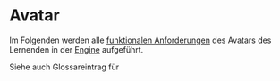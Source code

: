 # Avatar

Im Folgenden werden alle [funktionalen Anforderungen](Funktionale-Anforderungen-GE.md) des Avatars des Lernenden in der [Engine](Engine-GE.md) aufgeführt.

Siehe auch Glossareintrag für [](Avatar-GE.md)